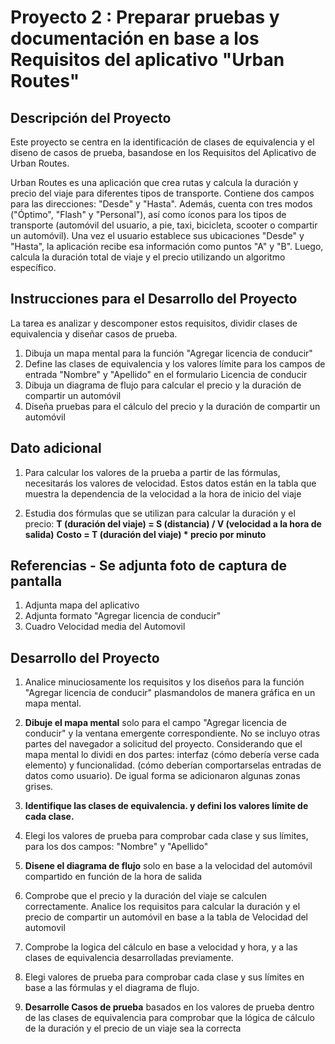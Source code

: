 # Proyecto 2 : Preparar pruebas y documentación en base a los Requisitos del aplicativo "Urban Routes"

## Descripción del Proyecto

Este proyecto se centra en la identificación de clases de equivalencia y el diseno de casos de prueba, basandose en los Requisitos del Aplicativo de Urban Routes.

Urban Routes es una aplicación que crea rutas y calcula la duración y precio del viaje para diferentes tipos de transporte. Contiene dos campos para las direcciones: "Desde" y "Hasta". Además, cuenta con tres modos ("Óptimo", "Flash" y "Personal"), así como íconos para los tipos de transporte (automóvil del usuario, a pie, taxi, bicicleta, scooter o compartir un automóvil). Una vez el usuario establece sus ubicaciones "Desde" y "Hasta", la aplicación recibe esa información como puntos "A" y "B". Luego, calcula la duración total de viaje y el precio utilizando un algoritmo específico.

## Instrucciones para el Desarrollo del Proyecto

La tarea es analizar y descomponer estos requisitos, dividir clases de equivalencia y diseñar casos de prueba.

1. Dibuja un mapa mental para la función "Agregar licencia de conducir"
2. Define las clases de equivalencia y los valores límite para los campos de entrada "Nombre" y "Apellido" en el formulario Licencia de conducir
3. Dibuja un diagrama de flujo para calcular el precio y la duración de compartir un automóvil
4. Diseña pruebas para el cálculo del precio y la duración de compartir un automóvil

## Dato adicional

1. Para calcular los valores de la prueba a partir de las fórmulas, necesitarás los valores de velocidad. Estos datos están en la tabla que muestra la dependencia de la velocidad a la hora de inicio del viaje
   
2. Estudia dos fórmulas que se utilizan para calcular la duración y el precio:
                                                                             **T (duración del viaje) = S (distancia) / V (velocidad a la hora de salida)**
                                                                              **Costo = T (duración del viaje) * precio por minuto**

## Referencias - Se adjunta foto de captura de pantalla 

1. Adjunta mapa del aplicativo
2. Adjunta formato "Agregar licencia de conducir"
3. Cuadro Velocidad media del Automovil

## Desarrollo del Proyecto

1. Analice minuciosamente los requisitos y los diseños para la función "Agregar licencia de conducir" plasmandolos de manera gráfica en un mapa mental.
   
2. **Dibuje el mapa mental** solo para el campo "Agregar licencia de conducir" y la ventana emergente correspondiente. No se incluyo otras partes del navegador a solicitud del proyecto. Considerando que el mapa mental lo dividi en dos partes: interfaz (cómo debería verse cada elemento) y funcionalidad. (cómo deberían comportarselas entradas de datos como usuario). De igual forma se adicionaron algunas zonas grises.
   
3. **Identifique las clases de equivalencia. y  defini los valores límite de cada clase.**

4. Elegi los valores de prueba para comprobar cada clase y sus límites, para los dos campos: "Nombre" y "Apellido"

5. **Disene el diagrama de flujo** solo en base a la velocidad del automóvil compartido en función de la hora de salida
   
6. Comprobe que el precio y la duración del viaje se calculen correctamente. Analice los requisitos para calcular la duración y el precio de compartir un automóvil en base a la tabla de Velocidad del automovil

7. Comprobe la logica del cálculo en base a velocidad y hora, y a las clases de equivalencia desarrolladas previamente.
   
9. Elegi valores de prueba para comprobar cada clase y sus límites en base a las fórmulas y el diagrama de flujo.
    
11. **Desarrolle Casos de prueba** basados en los valores de prueba dentro de las clases de equivalencia para comprobar que la lógica de cálculo de la duración y el precio de un viaje sea la correcta


   
